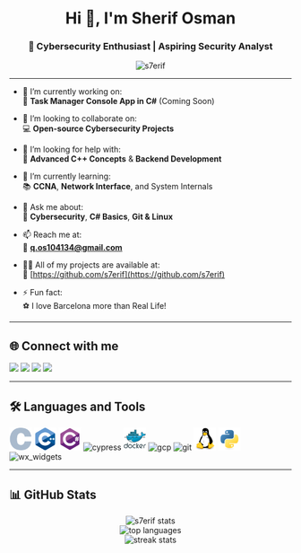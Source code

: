 <h1 align="center">Hi 👋, I'm Sherif Osman</h1>
<h3 align="center">🚀 Cybersecurity Enthusiast | Aspiring Security Analyst</h3>

<p align="center">
  <img src="https://komarev.com/ghpvc/?username=s7erif&label=Profile%20views&color=0e75b6&style=flat" alt="s7erif" />
</p>

---

- 🔭 I’m currently working on:  
  🎯 **Task Manager Console App in C#** (Coming Soon)

- 👯 I’m looking to collaborate on:  
  💻 **Open-source Cybersecurity Projects**

- 🤝 I’m looking for help with:  
  🧠 **Advanced C++ Concepts** & **Backend Development**

- 🌱 I’m currently learning:  
  📚 **CCNA**, **Network Interface**, and System Internals

- 💬 Ask me about:  
  🔐 **Cybersecurity**, **C# Basics**, **Git & Linux**

- 📫 Reach me at:  
  📧 **q.os104134@gmail.com**

- 👨‍💻 All of my projects are available at:  
  🔗 [https://github.com/s7erif](https://github.com/s7erif)

- ⚡ Fun fact:  
  ⚽️ I love Barcelona more than Real Life!

---

## 🌐 Connect with me

<p align="left">
  <a href="https://twitter.com/s7erif7" target="blank"><img src="https://img.shields.io/badge/-Twitter-%231DA1F2?style=for-the-badge&logo=twitter&logoColor=white"/></a>
  <a href="https://www.linkedin.com/in/sherif-osman-32646424b/" target="blank"><img src="https://img.shields.io/badge/-LinkedIn-%230077B5?style=for-the-badge&logo=linkedin&logoColor=white"/></a>
  <a href="https://www.facebook.com/shryf.thman.462491/" target="blank"><img src="https://img.shields.io/badge/-Facebook-%231877F2?style=for-the-badge&logo=facebook&logoColor=white"/></a>
  <a href="https://instagram.com/s7erif_osman.30.11" target="blank"><img src="https://img.shields.io/badge/-Instagram-%23E4405F?style=for-the-badge&logo=instagram&logoColor=white"/></a>
</p>

---

## 🛠️ Languages and Tools

<p align="left">
  <img src="https://raw.githubusercontent.com/devicons/devicon/master/icons/c/c-original.svg" alt="c" width="40" height="40"/> 
  <img src="https://raw.githubusercontent.com/devicons/devicon/master/icons/cplusplus/cplusplus-original.svg" alt="cplusplus" width="40" height="40"/> 
  <img src="https://raw.githubusercontent.com/devicons/devicon/master/icons/csharp/csharp-original.svg" alt="csharp" width="40" height="40"/> 
  <img src="https://raw.githubusercontent.com/simple-icons/simple-icons/6e46ec1fc23b60c8fd0d2f2ff46db82e16dbd75f/icons/cypress.svg" alt="cypress" width="40" height="40"/> 
  <img src="https://raw.githubusercontent.com/devicons/devicon/master/icons/docker/docker-original-wordmark.svg" alt="docker" width="40" height="40"/> 
  <img src="https://www.vectorlogo.zone/logos/google_cloud/google_cloud-icon.svg" alt="gcp" width="40" height="40"/> 
  <img src="https://www.vectorlogo.zone/logos/git-scm/git-scm-icon.svg" alt="git" width="40" height="40"/> 
  <img src="https://raw.githubusercontent.com/devicons/devicon/master/icons/linux/linux-original.svg" alt="linux" width="40" height="40"/> 
  <img src="https://raw.githubusercontent.com/devicons/devicon/master/icons/python/python-original.svg" alt="python" width="40" height="40"/> 
  <img src="https://upload.wikimedia.org/wikipedia/commons/b/bb/WxWidgets.svg" alt="wx_widgets" width="40" height="40"/> 
</p>

---

## 📊 GitHub Stats

<p align="center">
  <img src="https://github-readme-stats.vercel.app/api?username=s7erif&show_icons=true&theme=radical" alt="s7erif stats"/>
  <br>
  <img src="https://github-readme-stats.vercel.app/api/top-langs/?username=s7erif&layout=compact&theme=radical" alt="top languages"/>
  <br>
  <img src="https://github-readme-streak-stats.herokuapp.com/?user=s7erif&theme=radical" alt="streak stats"/>
</p>
